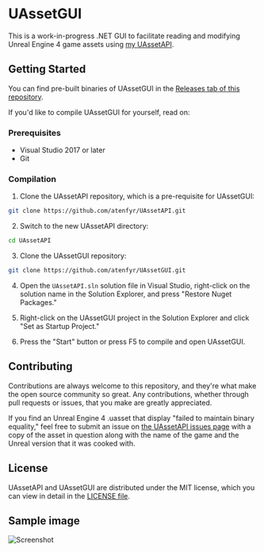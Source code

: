 # UAssetGUI
This is a work-in-progress .NET GUI to facilitate reading and modifying Unreal Engine 4 game assets using [my UAssetAPI](https://github.com/atenfyr/UAssetAPI).

## Getting Started
You can find pre-built binaries of UAssetGUI in the [Releases tab of this repository](https://github.com/atenfyr/UAssetGUI/releases).

If you'd like to compile UAssetGUI for yourself, read on:

### Prerequisites
* Visual Studio 2017 or later
* Git

### Compilation
1. Clone the UAssetAPI repository, which is a pre-requisite for UAssetGUI:

```sh
git clone https://github.com/atenfyr/UAssetAPI.git
```

2. Switch to the new UAssetAPI directory:

```sh
cd UAssetAPI
```

3. Clone the UAssetGUI repository:

```sh
git clone https://github.com/atenfyr/UAssetGUI.git
```

4. Open the `UAssetAPI.sln` solution file in Visual Studio, right-click on the solution name in the Solution Explorer, and press "Restore Nuget Packages."

5. Right-click on the UAssetGUI project in the Solution Explorer and click "Set as Startup Project."

6. Press the "Start" button or press F5 to compile and open UAssetGUI.

## Contributing
Contributions are always welcome to this repository, and they're what make the open source community so great. Any contributions, whether through pull requests or issues, that you make are greatly appreciated.

If you find an Unreal Engine 4 .uasset that display "failed to maintain binary equality," feel free to submit an issue on [the UAssetAPI issues page](https://github.com/atenfyr/UAssetAPI/issues) with a copy of the asset in question along with the name of the game and the Unreal version that it was cooked with.

## License
UAssetAPI and UAssetGUI are distributed under the MIT license, which you can view in detail in the [LICENSE file](LICENSE).

## Sample image
![Screenshot](https://i.imgur.com/MYRTXuM.png)
